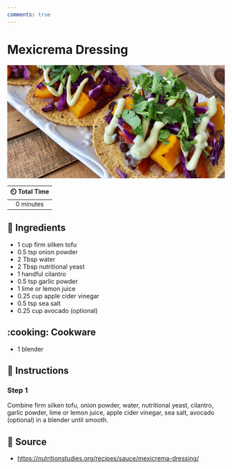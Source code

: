 ```yaml
---
comments: true
---
```

# Mexicrema Dressing

![Mexicrema Dressing](../assets/images/mexicrema-dressing.jpg)

| :timer_clock: Total Time |
|:-----------------------: |
| 0 minutes |

## :salt: Ingredients

- 1 cup firm silken tofu
- 0.5 tsp onion powder
- 2 Tbsp water
- 2 Tbsp nutritional yeast
- 1 handful cilantro
- 0.5 tsp garlic powder
- 1 lime or lemon juice
- 0.25 cup apple cider vinegar
- 0.5 tsp sea salt
- 0.25 cup avocado (optional)

## :cooking: Cookware

- 1 blender

## :pencil: Instructions

### Step 1

Combine firm silken tofu, onion powder, water, nutritional yeast, cilantro, garlic powder, lime or lemon juice, apple
cider vinegar, sea salt, avocado (optional) in a blender until smooth.

## :link: Source

- <https://nutritionstudies.org/recipes/sauce/mexicrema-dressing/>

